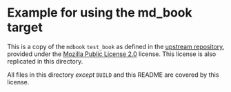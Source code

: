 # Example for using the md_book target

This is a copy of the `mdbook` `test_book` as defined in the [upstream repository](https://github.com/rust-lang/mdBook),
provided under the [Mozilla Public License 2.0](https://github.com/rust-lang/mdBook/blob/master/LICENSE) license. This
license is also replicated in this directory.

All files in this directory *except* `BUILD` and this README are covered by this license.
